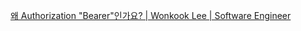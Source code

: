  [왜 Authorization "Bearer"인가요? | Wonkook Lee | Software Engineer](https://blog.wonkooklee.com/docs/network-and-security/why-authorization-bearer/)
